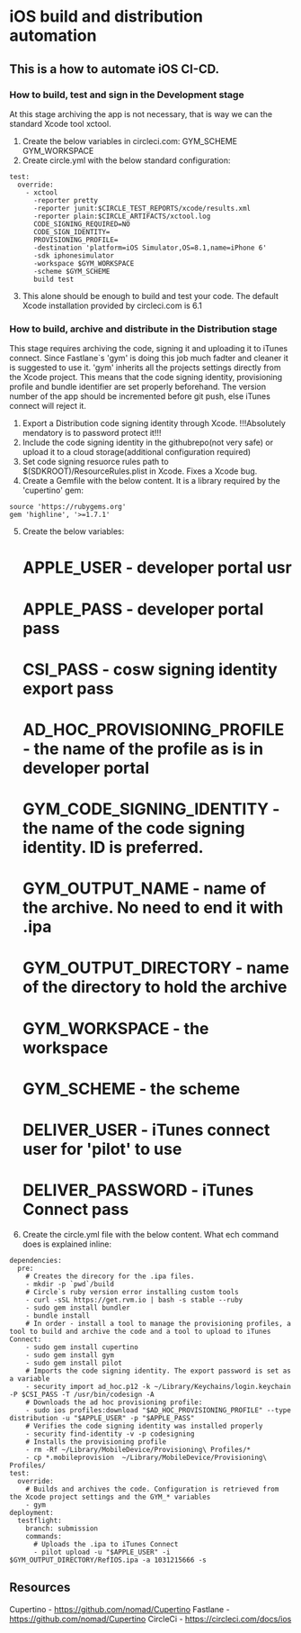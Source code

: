 # iOS build and distribution automation 

## This is a how to automate iOS CI-CD. 

### How to build, test and sign in the Development stage
At this stage archiving the app is not necessary, that is way we can the standard Xcode tool xctool.

1. Create the below variables in circleci.com:
     GYM_SCHEME
     GYM_WORKSPACE
2. Create circle.yml with the below standard configuration:

```
test:
  override:
    - xctool
      -reporter pretty
      -reporter junit:$CIRCLE_TEST_REPORTS/xcode/results.xml
      -reporter plain:$CIRCLE_ARTIFACTS/xctool.log
      CODE_SIGNING_REQUIRED=NO
      CODE_SIGN_IDENTITY=
      PROVISIONING_PROFILE=
      -destination 'platform=iOS Simulator,OS=8.1,name=iPhone 6'
      -sdk iphonesimulator
      -workspace $GYM_WORKSPACE
      -scheme $GYM_SCHEME
      build test
```
3. This alone should be enough to build and test your code. The default Xcode installation provided by circleci.com is 6.1
 
### How to build, archive and distribute in the Distribution stage 
This stage requires archiving the code, signing it and uploading it to iTunes connect. Since Fastlane`s 'gym' is doing this job much fadter and cleaner it is suggested to use it.
'gym' inherits all the projects settings directly from the Xcode project. This means that the code signing identity, provisioning profile and bundle identifier are set properly beforehand. The version number of the app should be incremented before git push, else iTunes connect will reject it. 

1. Export a Distribution code signing identity through Xcode. 
   !!!Absolutely mendatory is to password protect it!!!
2. Include the code signing identity in the githubrepo(not very safe) or upload it to a cloud storage(additional configuration required)
3. Set code signing resuorce rules path to $(SDKROOT)/ResourceRules.plist in Xcode. Fixes a Xcode bug.
4. Create a Gemfile with the below content. It is a library required by the 'cupertino' gem:

```
source 'https://rubygems.org'
gem 'highline', '>=1.7.1'
```

5. Create the below variables: 
   # APPLE_USER - developer portal usr 
   # APPLE_PASS - developer portal pass
   # CSI_PASS - cosw signing identity export pass
   # AD_HOC_PROVISIONING_PROFILE - the name of the profile as is in developer portal
   # GYM_CODE_SIGNING_IDENTITY - the name of the code signing identity. ID is preferred.
   # GYM_OUTPUT_NAME - name of the archive. No need to end it with .ipa 
   # GYM_OUTPUT_DIRECTORY - name of the directory to hold the archive
   # GYM_WORKSPACE - the workspace 
   # GYM_SCHEME - the scheme 
   # DELIVER_USER - iTunes connect user for 'pilot' to use 
   # DELIVER_PASSWORD - iTunes Connect pass

6. Create the circle.yml file with the below content. What ech command does is explained inline: 

```
dependencies:
  pre:
    # Creates the direcory for the .ipa files.
    - mkdir -p `pwd`/build
    # Circle`s ruby version error installing custom tools
    - curl -sSL https://get.rvm.io | bash -s stable --ruby
    - sudo gem install bundler
    - bundle install
    # In order - install a tool to manage the provisioning profiles, a tool to build and archive the code and a tool to upload to iTunes Connect:
    - sudo gem install cupertino
    - sudo gem install gym
    - sudo gem install pilot
    # Imports the code signing identity. The export password is set as a variable 
    - security import ad_hoc.p12 -k ~/Library/Keychains/login.keychain -P $CSI_PASS -T /usr/bin/codesign -A
    # Downloads the ad hoc provisioning profile:
    - sudo ios profiles:download "$AD_HOC_PROVISIONING_PROFILE" --type distribution -u "$APPLE_USER" -p "$APPLE_PASS"
    # Verifies the code signing identity was installed properly
    - security find-identity -v -p codesigning
    # Installs the provisioning profile
    - rm -Rf ~/Library/MobileDevice/Provisioning\ Profiles/*
    - cp *.mobileprovision  ~/Library/MobileDevice/Provisioning\ Profiles/ 
test:
  override:
    # Builds and archives the code. Configuration is retrieved from the Xcode project settings and the GYM_* variables 
    - gym
deployment:
  testflight:
    branch: submission
    commands:
      # Uploads the .ipa to iTunes Connect
      - pilot upload -u "$APPLE_USER" -i $GYM_OUTPUT_DIRECTORY/RefIOS.ipa -a 1031215666 -s
```
   
## Resources

Cupertino - https://github.com/nomad/Cupertino
Fastlane - https://github.com/nomad/Cupertino
CircleCi - https://circleci.com/docs/ios 
